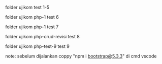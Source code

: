 folder ujikom test 1-5

folder ujikom php-1 test 6

folder ujikom php-1 test 7

folder ujikom php-crud-revisi test 8

folder ujikom php-test-9 test 9

note: sebelum dijalankan coppy "npm i bootstrap@5.3.3" di cmd vscode

